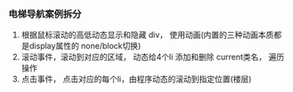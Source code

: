 ### 电梯导航案例拆分



1. 根据鼠标滚动的高低动态显示和隐藏 div， 使用动画(内置的三种动画本质都是display属性的 none/block切换)
2. 滚动事件，滚动到对应的区域， 动态给4个li 添加和删除 current类名， 遍历操作
3. 点击事件， 点击对应的每个li，由程序动态的滚动到指定位置(楼层)